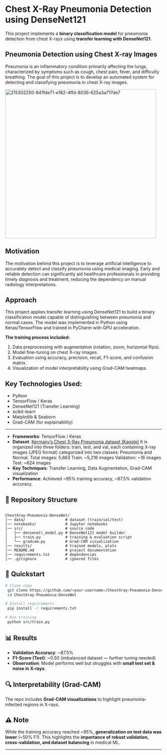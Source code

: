 # Chest X-Ray Pneumonia Detection using DenseNet121

This project implements a **binary classification model** for pneumonia detection from chest X-rays using **transfer learning with DenseNet121**.


## Pneumonia Detection using Chest X-ray Images

Pneumonia is an inflammatory condition primarily affecting the lungs, characterized by symptoms such as cough, chest pain, fever, and difficulty breathing. The goal of this project is to develop an automated system for detecting and classifying pneumonia in chest X-ray images.

<img width="485" height="480" alt="215302250-841fde71-e182-4ffd-8036-625a3a717de7" src="https://github.com/user-attachments/assets/646fa855-3ca4-4dd8-948a-9849067e0bdf" />


## Motivation

The motivation behind this project is to leverage artificial intelligence to accurately detect and classify pneumonia using medical imaging. Early and reliable detection can significantly aid healthcare professionals in providing timely diagnosis and treatment, reducing the dependency on manual radiology interpretations.

## Approach

This project applies transfer learning using DenseNet121 to build a binary classification model capable of distinguishing between pneumonia and normal cases. The model was implemented in Python using Keras/TensorFlow and trained in PyCharm with GPU acceleration.


**The training process included:**

1. Data preprocessing with augmentation (rotation, zoom, horizontal flips).
2. Model fine-tuning on chest X-ray images.
3. Evaluation using accuracy, precision, recall, F1-score, and confusion matrix.
4. Visualization of model interpretability using Grad-CAM heatmaps.


## Key Technologies Used:

- Python
- TensorFlow / Keras
- DenseNet121 (Transfer Learning)
- scikit-learn
- Matplotlib & Seaborn
- Grad-CAM (for explainability)
  
---

- **Frameworks**: TensorFlow / Keras
- **Dataset**: [Kermany’s Chest X-Ray Pneumonia dataset (Kaggle)](https://www.kaggle.com/datasets/paultimothymooney/chest-xray-pneumonia)
   It is organized into three folders: train, test, and val, each containing X-ray images (JPEG format) categorized into two classes: Pneumonia and Normal.
Total images: 5,863
Train: ~5,216 images
Validation: ~16 images
Test: ~624 images
- **Key Techniques**: Transfer Learning, Data Augmentation, Grad-CAM visualization
- **Performance**: Achieved ~95% training accuracy, ~87.5% validation accuracy.

## 📂 Repository Structure
```

ChestXray-Pneumonia-DenseNet/
│── data/                  # dataset (train/val/test)
│── notebooks/             # Jupyter notebooks
│── src/                   # source code
│   ├── densenet\_model.py # DenseNet121 model builder
│   ├── train.py           # training & evaluation script
│   └── gradcam.py         # Grad-CAM visualization
│── results/               # trained models, plots
│── README.md              # project documentation
│── requirements.txt       # dependencies
│── .gitignore             # ignored files

````

## 🚀 Quickstart

```bash
# Clone repo
 git clone https://github.com/<your-username>/ChestXray-Pneumonia-DenseNet.git
 cd ChestXray-Pneumonia-DenseNet

# Install requirements
 pip install -r requirements.txt

# Run training
 python src/train.py
````

## 📊 Results

* **Validation Accuracy**: \~87.5%
* **F1-Score (Test)**: \~0.50 (imbalanced dataset — further tuning needed)
* **Observation**: Model performs well but struggles with **small test set & noise in X-rays**.

## 🔍 Interpretability (Grad-CAM)

The repo includes **Grad-CAM visualizations** to highlight pneumonia-infected regions in X-rays.

## ⚠️ Note

While the training accuracy reached \~95%, **generalization on test data was lower** (\~50% F1). This highlights the **importance of robust validation, cross-validation, and dataset balancing** in medical ML.

---


